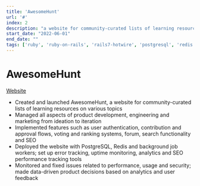 ```yaml
---
title: 'AwesomeHunt'
url: '#'
index: 2
description: "a website for community-curated lists of learning resources on various topics"
start_date: "2022-06-01"
end_date: ""
tags: ['ruby', 'ruby-on-rails', 'rails7-hotwire', 'postgresql', 'redis']
---
```


# AwesomeHunt

<a href="https://awesomehunt.org/" class="project_linkouts" target='_blank'>Website</a>

- Created and launched AwesomeHunt, a website for community-curated lists of learning resources on various topics
- Managed all aspects of product development, engineering and marketing from ideation to iteration
- Implemented features such as user authentication, contribution and approval flows, voting and ranking systems, forum, search functionality and SEO
- Deployed the website with PostgreSQL, Redis and background job workers; set up error tracking, uptime monitoring, analytics and SEO performance tracking tools
- Monitored and fixed issues related to performance, usage and security; made data-driven product decisions based on analytics and user feedback
